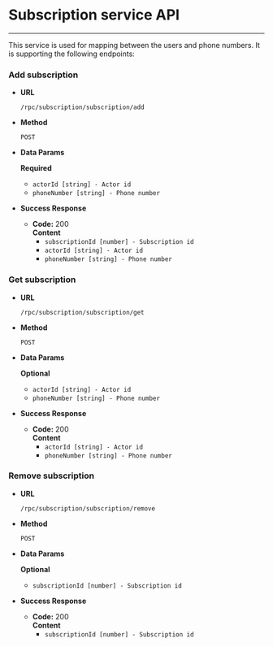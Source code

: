 # Subscription service API

-----

This service is used for mapping between the users and phone numbers. It is supporting the following endpoints:

### Add subscription ###

* **URL**

  `/rpc/subscription/subscription/add`

* **Method**

  `POST`

* **Data Params**

  **Required**

   * `actorId [string] - Actor id`
   * `phoneNumber [string] - Phone number`
 
* **Success Response**

  * **Code:** 200 <br />
    **Content**
       * `subscriptionId [number] - Subscription id`
       * `actorId [string] - Actor id`
       * `phoneNumber [string] - Phone number`


### Get subscription ###

* **URL**

  `/rpc/subscription/subscription/get`

* **Method**

  `POST`

* **Data Params**

  **Optional**

   * `actorId [string] - Actor id`
   * `phoneNumber [string] - Phone number`
 
* **Success Response**

  * **Code:** 200 <br />
    **Content**
       * `actorId [string] - Actor id`
       * `phoneNumber [string] - Phone number`


### Remove subscription ###

* **URL**

  `/rpc/subscription/subscription/remove`

* **Method**

  `POST`

* **Data Params**

  **Optional**

   * `subscriptionId [number] - Subscription id`
 
* **Success Response**

  * **Code:** 200 <br />
    **Content**
       * `subscriptionId [number] - Subscription id`
